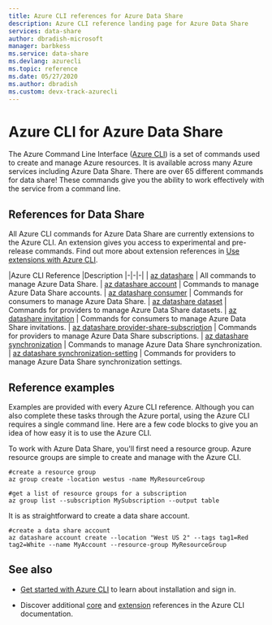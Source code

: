 ```yaml
---
title: Azure CLI references for Azure Data Share
description: Azure CLI reference landing page for Azure Data Share
services: data-share
author: dbradish-microsoft
manager: barbkess
ms.service: data-share
ms.devlang: azurecli
ms.topic: reference
ms.date: 05/27/2020
ms.author: dbradish
ms.custom: devx-track-azurecli
---
```


# Azure CLI for Azure Data Share

The Azure Command Line Interface ([Azure CLI](./what-is-azure-cli.md)) is a set of commands used to create and manage Azure resources.  It is available across many Azure services including Azure Data Share.  There are over 65 different commands for data share!  These commands give you the ability to work effectively with the service from a command line.

## References for Data Share

All Azure CLI commands for Azure Data Share are currently extensions to the Azure CLI.  An extension gives you access to experimental and pre-release commands.  Find out more about extension references in [Use extensions with Azure CLI](./azure-cli-extensions-overview.md).

|Azure CLI Reference |Description
|-|-|-|
| [az datashare](/cli/azure/ext/datashare/datashare) | All commands to manage Azure Data Share.
| [az datashare account](/cli/azure/ext/datashare/datashare/account) | Commands to manage Azure Data Share accounts.
| [az datashare consumer](/cli/azure/ext/datashare/datashare/consumer) | Commands for consumers to manage Azure Data Share.
| [az datashare dataset](/cli/azure/ext/datashare/datashare/dataset) | Commands for providers to manage Azure Data Share datasets.
| [az datashare invitation](/cli/azure/ext/datashare/datashare/invitation) | Commands for consumers to manage Azure Data Share invitations.
| [az datashare provider-share-subscription](/cli/azure/ext/datashare/datashare/provider-share-subscription) | Commands for providers to manage Azure Data Share subscriptions.
| [az datashare synchronization](/cli/azure/ext/datashare/datashare/synchronization)  | Commands to manage Azure Data Share synchronization.
| [az datashare synchronization-setting](/cli/azure/ext/datashare/datashare/synchronization-setting)  | Commands for providers to manage Azure Data Share synchronization settings.

## Reference examples

Examples are provided with every Azure CLI reference. Although you can also complete these tasks through the Azure portal, using the Azure CLI requires a single command line.  Here are a few code blocks to give you an idea of how easy it is to use the Azure CLI.

To work with Azure Data Share, you'll first need a resource group.  Azure resource groups are simple to create and manage with the Azure CLI.  

```azurecli
#create a resource group
az group create -location westus -name MyResourceGroup
```

```azurecli
#get a list of resource groups for a subscription
az group list --subscription MySubscription --output table
```

It is as straightforward to create a data share account.

```azurecli
#create a data share account
az datashare account create --location "West US 2" --tags tag1=Red tag2=White --name MyAccount --resource-group MyResourceGroup
```

## See also

* [Get started with Azure CLI](./get-started-with-azure-cli.md) to learn about installation and sign in.

* Discover additional [core](/cli/azure/reference-index) and [extension](./azure-cli-extensions-list.md) references in the Azure CLI documentation.